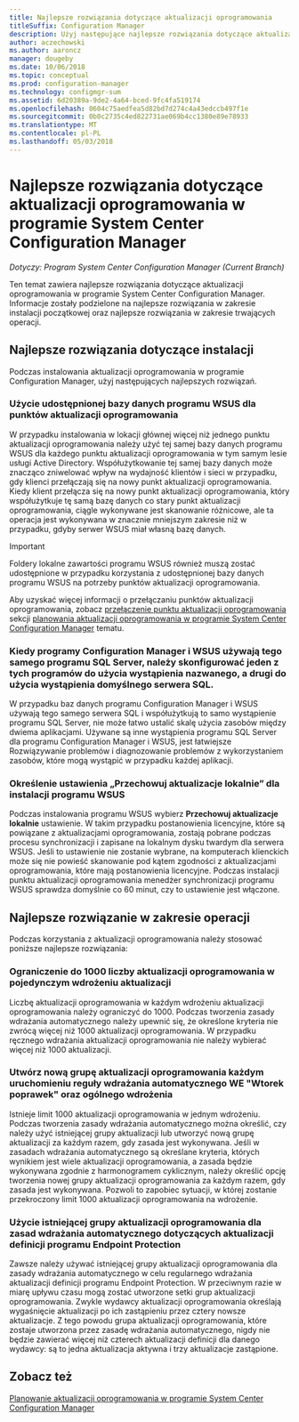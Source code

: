 ```yaml
---
title: Najlepsze rozwiązania dotyczące aktualizacji oprogramowania
titleSuffix: Configuration Manager
description: Użyj następujące najlepsze rozwiązania dotyczące aktualizacji oprogramowania w programie System Center Configuration Manager.
author: aczechowski
ms.author: aaroncz
manager: dougeby
ms.date: 10/06/2018
ms.topic: conceptual
ms.prod: configuration-manager
ms.technology: configmgr-sum
ms.assetid: 6d20389a-9de2-4a64-bced-9fc4fa519174
ms.openlocfilehash: 0604c75aedfea5d82bd7d274c4a43edccb497f1e
ms.sourcegitcommit: 0b0c2735c4ed822731ae069b4cc1380e89e78933
ms.translationtype: MT
ms.contentlocale: pl-PL
ms.lasthandoff: 05/03/2018
---
```

# <a name="best-practices-for-software-updates-in-system-center-configuration-manager"></a>Najlepsze rozwiązania dotyczące aktualizacji oprogramowania w programie System Center Configuration Manager

*Dotyczy: Program System Center Configuration Manager (Current Branch)*

Ten temat zawiera najlepsze rozwiązania dotyczące aktualizacji oprogramowania w programie System Center Configuration Manager. Informacje zostały podzielone na najlepsze rozwiązania w zakresie instalacji początkowej oraz najlepsze rozwiązania w zakresie trwających operacji.  

## <a name="installation-best-practices"></a>Najlepsze rozwiązania dotyczące instalacji  
 Podczas instalowania aktualizacji oprogramowania w programie Configuration Manager, użyj następujących najlepszych rozwiązań.  

### <a name="use-a-shared-wsus-database-for-software-update-points"></a>Użycie udostępnionej bazy danych programu WSUS dla punktów aktualizacji oprogramowania  
 W przypadku instalowania w lokacji głównej więcej niż jednego punktu aktualizacji oprogramowania należy użyć tej samej bazy danych programu WSUS dla każdego punktu aktualizacji oprogramowania w tym samym lesie usługi Active Directory. Współużytkowanie tej samej bazy danych może znacząco zniwelować wpływ na wydajność klientów i sieci w przypadku, gdy klienci przełączają się na nowy punkt aktualizacji oprogramowania. Kiedy klient przełącza się na nowy punkt aktualizacji oprogramowania, który współużytkuje tę samą bazę danych co stary punkt aktualizacji oprogramowania, ciągle wykonywane jest skanowanie różnicowe, ale ta operacja jest wykonywana w znacznie mniejszym zakresie niż w przypadku, gdyby serwer WSUS miał własną bazę danych.  

> [!IMPORTANT]  
>  Foldery lokalne zawartości programu WSUS również muszą zostać udostępnione w przypadku korzystania z udostępnionej bazy danych programu WSUS na potrzeby punktów aktualizacji oprogramowania.  

 Aby uzyskać więcej informacji o przełączaniu punktów aktualizacji oprogramowania, zobacz [przełączenie punktu aktualizacji oprogramowania](../../sum/plan-design/plan-for-software-updates.md#BKMK_SUPSwitching) sekcji [planowania aktualizacji oprogramowania w programie System Center Configuration Manager](../../sum/plan-design/plan-for-software-updates.md) tematu.  

### <a name="when-configuration-manager-and-wsus-use-the-same-sql-server-configure-one-of-these-to-use-a-named-instance-and-the-other-to-use-the-default-instance-of-sql-server"></a>Kiedy programy Configuration Manager i WSUS używają tego samego programu SQL Server, należy skonfigurować jeden z tych programów do użycia wystąpienia nazwanego, a drugi do użycia wystąpienia domyślnego serwera SQL.  
 W przypadku baz danych programu Configuration Manager i WSUS używają tego samego serwera SQL i współużytkują to samo wystąpienie programu SQL Server, nie może łatwo ustalić skalę użycia zasobów między dwiema aplikacjami. Używane są inne wystąpienia programu SQL Server dla programu Configuration Manager i WSUS, jest łatwiejsze Rozwiązywanie problemów i diagnozowanie problemów z wykorzystaniem zasobów, które mogą wystąpić w przypadku każdej aplikacji.  

### <a name="specify-the-store-updates-locally-setting-for-the-wsus-installation"></a>Określenie ustawienia „Przechowuj aktualizacje lokalnie” dla instalacji programu WSUS  
 Podczas instalowania programu WSUS wybierz **Przechowuj aktualizacje lokalnie** ustawienie. W takim przypadku postanowienia licencyjne, które są powiązane z aktualizacjami oprogramowania, zostają pobrane podczas procesu synchronizacji i zapisane na lokalnym dysku twardym dla serwera WSUS. Jeśli to ustawienie nie zostanie wybrane, na komputerach klienckich może się nie powieść skanowanie pod kątem zgodności z aktualizacjami oprogramowania, które mają postanowienia licencyjne. Podczas instalacji punktu aktualizacji oprogramowania menedżer synchronizacji programu WSUS sprawdza domyślnie co 60 minut, czy to ustawienie jest włączone.  

## <a name="operational-best-practices"></a>Najlepsze rozwiązanie w zakresie operacji  
 Podczas korzystania z aktualizacji oprogramowania należy stosować poniższe najlepsze rozwiązania:  

### <a name="limit-software-updates-to-1000-in-a-single-software-update-deployment"></a>Ograniczenie do 1000 liczby aktualizacji oprogramowania w pojedynczym wdrożeniu aktualizacji  
 Liczbę aktualizacji oprogramowania w każdym wdrożeniu aktualizacji oprogramowania należy ograniczyć do 1000. Podczas tworzenia zasady wdrażania automatycznego należy upewnić się, że określone kryteria nie zwrócą więcej niż 1000 aktualizacji oprogramowania. W przypadku ręcznego wdrażania aktualizacji oprogramowania nie należy wybierać więcej niż 1000 aktualizacji.  

### <a name="create-a-new-software-update-group-each-time-an-automatic-deployment-rule-runs-for-patch-tuesday-and-for-general-deployment"></a>Utwórz nową grupę aktualizacji oprogramowania każdym uruchomieniu reguły wdrażania automatycznego WE "Wtorek poprawek" oraz ogólnego wdrożenia  
 Istnieje limit 1000 aktualizacji oprogramowania w jednym wdrożeniu. Podczas tworzenia zasady wdrażania automatycznego można określić, czy należy użyć istniejącej grupy aktualizacji lub utworzyć nową grupę aktualizacji za każdym razem, gdy zasada jest wykonywana. Jeśli w zasadach wdrażania automatycznego są określane kryteria, których wynikiem jest wiele aktualizacji oprogramowania, a zasada będzie wykonywana zgodnie z harmonogramem cyklicznym, należy określić opcję tworzenia nowej grupy aktualizacji oprogramowania za każdym razem, gdy zasada jest wykonywana. Pozwoli to zapobiec sytuacji, w której zostanie przekroczony limit 1000 aktualizacji oprogramowania na wdrożenie.  

### <a name="use-an-existing-software-update-group-for-automatic-deployment-rules-for-endpoint-protection-definition-updates"></a>Użycie istniejącej grupy aktualizacji oprogramowania dla zasad wdrażania automatycznego dotyczących aktualizacji definicji programu Endpoint Protection  
 Zawsze należy używać istniejącej grupy aktualizacji oprogramowania dla zasady wdrażania automatycznego w celu regularnego wdrażania aktualizacji definicji programu Endpoint Protection. W przeciwnym razie w miarę upływu czasu mogą zostać utworzone setki grup aktualizacji oprogramowania. Zwykle wydawcy aktualizacji oprogramowania określają wygaśnięcie aktualizacji po ich zastąpieniu przez cztery nowsze aktualizacje. Z tego powodu grupa aktualizacji oprogramowania, które zostaje utworzona przez zasadę wdrażania automatycznego, nigdy nie będzie zawierać więcej niż czterech aktualizacji definicji dla danego wydawcy: są to jedna aktualizacja aktywna i trzy aktualizacje zastąpione.  

## <a name="see-also"></a>Zobacz też  
 [Planowanie aktualizacji oprogramowania w programie System Center Configuration Manager](../../sum/plan-design/plan-for-software-updates.md)

